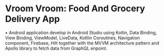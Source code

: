 # Vroom Vroom: Food And Grocery Delivery App

•	Android application develop in Android Studio using Kotlin, Data Binding, View Binding, ViewModel, LiveData, Kotllin Coroutines, Navigation component, Firebase, Hilt together with the MVVM architecture pattern and Apollo library to fetch data from GraphQL enpoint.
